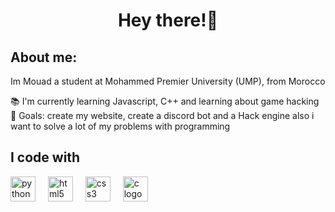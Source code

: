 <h1 align="center">Hey there!👋 </h1>
<h2 align="left">About me:</h2>
<p>Im Mouad a student at Mohammed Premier University (UMP), from Morocco </p>
<p align="left">📚 I'm currently learning Javascript, C++ and learning about game hacking <br>🎯 Goals: create my website, create a discord bot and a Hack engine also i want to solve a lot of my problems with programming </p>

<h2 align="left">I code with</h2>

<div align="left">
  <img src="https://cdn.jsdelivr.net/gh/devicons/devicon/icons/python/python-original.svg" height="40" alt="python logo"  />
  <img width="12" />
  <img src="https://cdn.jsdelivr.net/gh/devicons/devicon/icons/html5/html5-original.svg" height="40" alt="html5 logo"  />
  <img width="12" />
  <img src="https://cdn.jsdelivr.net/gh/devicons/devicon/icons/css3/css3-original.svg" height="40" alt="css3 logo"  />
  <img width="12" />
  <img src="https://cdn.jsdelivr.net/gh/devicons/devicon/icons/c/c-original.svg" height="40" alt="c logo"  />
</div>

